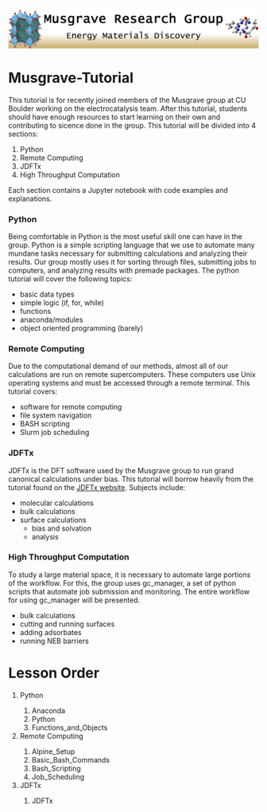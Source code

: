 <img src="/Pictures/Group_Logo.png" alt="Alt text">

# Musgrave-Tutorial

This tutorial is for recently joined members of the Musgrave group at CU Boulder working on the electrocatalysis team. After this tutorial, students should have enough resources to start learning on their own and contributing to sicence done in the group. This tutorial will be divided into 4 sections:
1. Python
2. Remote Computing
3. JDFTx
4. High Throughput Computation

Each section contains a Jupyter notebook with code examples and explanations.

### Python
Being comfortable in Python is the most useful skill one can have in the group. Python is a simple scripting language that we use to automate many mundane tasks necessary for submitting calculations and analyzing their results. Our group mostly uses it for sorting through files, submitting jobs to computers, and analyzing results with premade packages. The python tutorial will cover the following topics:
- basic data types
- simple logic (if, for, while)
- functions
- anaconda/modules
- object oriented programming (barely)

### Remote Computing
Due to the computational demand of our methods, almost all of our calculations are run on remote supercomputers. These computers use Unix operating systems and must be accessed through a remote terminal. This tutorial covers:
- software for remote computing
- file system navigation
- BASH scripting
- Slurm job scheduling

### JDFTx
JDFTx is the DFT software used by the Musgrave group to run grand canonical calculations under bias. This tutorial will borrow heavily from the tutorial found on the [JDFTx website](http://jdftx.org/Tutorials.html). Subjects include:
- molecular calculations
- bulk calculations
- surface calculations
  - bias and solvation
  - analysis

### High Throughput Computation
To study a large material space, it is necessary to automate large portions of the workflow. For this, the group uses gc_manager, a set of python scripts that automate job submission and monitoring. The entire workflow for using gc_manager will be presented.
- bulk calculations
- cutting and running surfaces
- adding adsorbates
- running NEB barriers


# Lesson Order

<ol type="1">
  <li>Python</li>
  <ol type="1">
    <li>Anaconda</li>
    <li>Python</li>
    <li>Functions_and_Objects</li>
  </ol>
  <li>Remote Computing</li>
  <ol type="1">
    <li>Alpine_Setup</li>
    <li>Basic_Bash_Commands</li>
    <li>Bash_Scripting</li>
    <li>Job_Scheduling</li>
  </ol>
  <li>JDFTx</li>
  <ol type="1">
    <li>JDFTx</li>
  </ol>
</ol>
